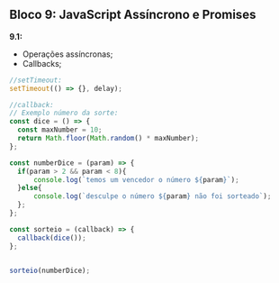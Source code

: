 ## Bloco 9: JavaScript Assíncrono e Promises 

**9.1:**
- Operações assíncronas;
- Callbacks;

```javascript
//setTimeout:
setTimeout(() => {}, delay);

//callback:
// Exemplo número da sorte:
const dice = () => {
  const maxNumber = 10;
  return Math.floor(Math.random() * maxNumber);
};

const numberDice = (param) => {
  if(param > 2 && param < 8){
      console.log(`temos um vencedor o número ${param}`);
  }else{
      console.log(`desculpe o número ${param} não foi sorteado`);
  };
};

const sorteio = (callback) => {
  callback(dice());
};


sorteio(numberDice);
```